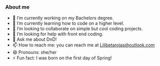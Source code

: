 ### About me

- 🔭 I’m currently working on my Bachelors degree.
- 🌱 I’m currently learning how to code on a higher level.
- 👯 I’m looking to collaborate on simple but cool coding projects.
- 🤔 I’m looking for help with front end coding.
- 💬 Ask me about DnD!
- 📫 How to reach me: you can reach me at Lilibetarojas@outlook.com
- 😄 Pronouns: she/her
- ⚡ Fun fact: I was born on the first day of Spring!
